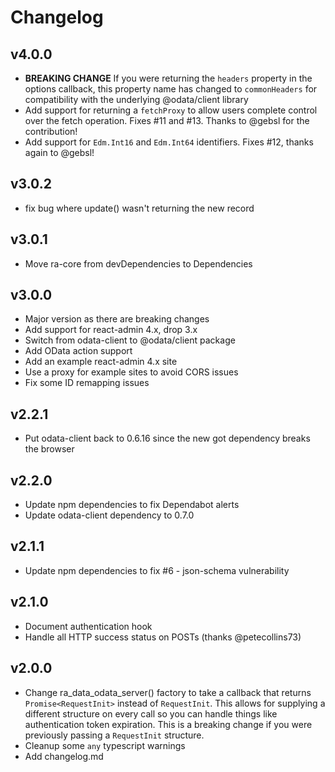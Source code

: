 # Changelog

## v4.0.0

- **BREAKING CHANGE** If you were returning the `headers` property in the options callback,
  this property name has changed to `commonHeaders` for compatibility with the underlying @odata/client
  library
- Add support for returning a `fetchProxy` to allow users complete control over the fetch operation. Fixes
  #11 and #13. Thanks to @gebsl for the contribution!
- Add support for `Edm.Int16` and `Edm.Int64` identifiers. Fixes #12, thanks again to @gebsl!

## v3.0.2

- fix bug where update() wasn't returning the new record

## v3.0.1

- Move ra-core from devDependencies to Dependencies

## v3.0.0

- Major version as there are breaking changes
- Add support for react-admin 4.x, drop 3.x
- Switch from odata-client to @odata/client package
- Add OData action support
- Add an example react-admin 4.x site
- Use a proxy for example sites to avoid CORS issues
- Fix some ID remapping issues

## v2.2.1

- Put odata-client back to 0.6.16 since the new got dependency breaks the browser

## v2.2.0

- Update npm dependencies to fix Dependabot alerts
- Update odata-client dependency to 0.7.0

## v2.1.1

- Update npm dependencies to fix #6 - json-schema vulnerability

## v2.1.0

- Document authentication hook
- Handle all HTTP success status on POSTs (thanks @petecollins73)

## v2.0.0

- Change ra_data_odata_server() factory to take a callback that returns `Promise<RequestInit>` instead
  of `RequestInit`. This allows for supplying a different structure on every call so you can handle things
  like authentication token expiration. This is a breaking change if you were previously passing a `RequestInit`
  structure.
- Cleanup some `any` typescript warnings
- Add changelog.md
